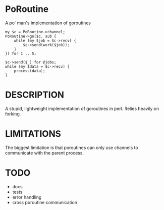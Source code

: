 # PoRoutine

A po' man's implementation of goroutines

```
my $c = PoRoutine->channel;
PoRoutine->go($c, sub {
    while (my $job = $c->recv) {
        $c->send(work($job));
    }
}) for 1 .. 5;

$c->send($_) for @jobs;
while (my $data = $c->recv) {
    process(data);
}
```

# DESCRIPTION

A stupid, lightweight implementation of goroutines in perl.
Relies heavily on forking.

# LIMITATIONS

The biggest limitation is that poroutines can only use channels to communicate with the parent process.

# TODO
* docs
* tests
* error handling
* cross poroutine communication

